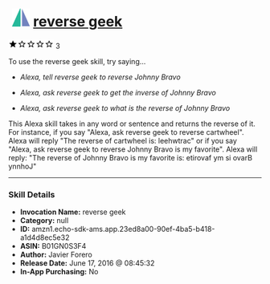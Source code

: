 # &nbsp;<img src="skill_icon" alt="reverse geek icon" width="36"> [reverse geek](http://alexa.amazon.com/#skills/amzn1.echo-sdk-ams.app.23ed8a00-90ef-4ba5-b418-a1d4d8ec5e32)
![1 stars](../../images/ic_star_black_18dp_1x.png)![1 stars](../../images/ic_star_border_black_18dp_1x.png)![1 stars](../../images/ic_star_border_black_18dp_1x.png)![1 stars](../../images/ic_star_border_black_18dp_1x.png)![1 stars](../../images/ic_star_border_black_18dp_1x.png) 3

To use the reverse geek skill, try saying...

* *Alexa, tell reverse geek to reverse Johnny Bravo*

* *Alexa, ask reverse geek to  get the inverse of Johnny Bravo*

* *Alexa, ask reverse geek to  what is the reverse of Johnny Bravo*

This Alexa skill takes in any word or sentence and returns the reverse of it. For instance, if you say "Alexa, ask reverse geek to reverse cartwheel". Alexa will reply "The reverse of cartwheel is: leehwtrac" or if you say "Alexa, ask reverse geek to reverse Johnny Bravo is  my favorite". Alexa will reply: "The reverse of Johnny Bravo is my favorite is: etirovaf ym si ovarB ynnhoJ"

***

### Skill Details

* **Invocation Name:** reverse geek
* **Category:** null
* **ID:** amzn1.echo-sdk-ams.app.23ed8a00-90ef-4ba5-b418-a1d4d8ec5e32
* **ASIN:** B01GN0S3F4
* **Author:** Javier Forero
* **Release Date:** June 17, 2016 @ 08:45:32
* **In-App Purchasing:** No
